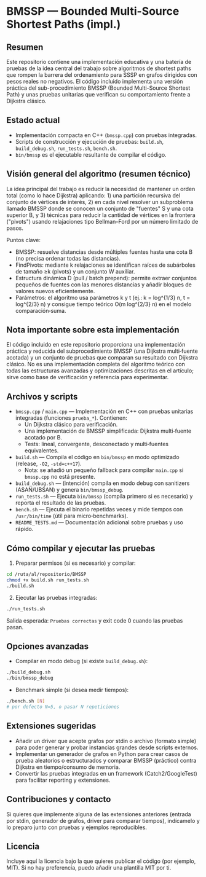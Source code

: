 # BMSSP — Bounded Multi-Source Shortest Paths (impl.)

Resumen
------
Este repositorio contiene una implementación educativa y una batería de pruebas de la idea central del trabajo sobre algoritmos de shortest paths que rompen la barrera del ordenamiento para SSSP en grafos dirigidos con pesos reales no negativos. El código incluido implementa una versión práctica del sub-procedimiento BMSSP (Bounded Multi-Source Shortest Path) y unas pruebas unitarias que verifican su comportamiento frente a Dijkstra clásico.

Estado actual
------------
- Implementación compacta en C++ (`bmssp.cpp`) con pruebas integradas.
- Scripts de construcción y ejecución de pruebas: `build.sh`, `build_debug.sh`, `run_tests.sh`, `bench.sh`.
- `bin/bmssp` es el ejecutable resultante de compilar el código.

Visión general del algoritmo (resumen técnico)
-------------------------------------------
La idea principal del trabajo es reducir la necesidad de mantener un orden total (como lo hace Dijkstra) aplicando: 1) una partición recursiva del conjunto de vértices de interés, 2) en cada nivel resolver un subproblema llamado BMSSP donde se conocen un conjunto de "fuentes" S y una cota superior B, y 3) técnicas para reducir la cantidad de vértices en la frontera ("pivots") usando relajaciones tipo Bellman–Ford por un número limitado de pasos.

Puntos clave:
- BMSSP: resuelve distancias desde múltiples fuentes hasta una cota B (no precisa ordenar todas las distancias).
- FindPivots: mediante k relajaciones se identifican raíces de subárboles de tamaño ≥k (pivots) y un conjunto W auxiliar.
- Estructura dinámica D (pull / batch prepend): permite extraer conjuntos pequeños de fuentes con las menores distancias y añadir bloques de valores nuevos eficientemente.
- Parámetros: el algoritmo usa parámetros k y t (ej.: k = log^{1/3} n, t = log^{2/3} n) y consigue tiempo teórico O(m log^{2/3} n) en el modelo comparación‑suma.

Nota importante sobre esta implementación
----------------------------------------
El código incluido en este repositorio proporciona una implementación práctica y reducida del subprocedimiento BMSSP (una Dijkstra multi‑fuente acotada) y un conjunto de pruebas que comparan su resultado con Dijkstra clásico. No es una implementación completa del algoritmo teórico con todas las estructuras avanzadas y optimizaciones descritas en el artículo; sirve como base de verificación y referencia para experimentar.

Archivos y scripts
------------------
- `bmssp.cpp` / `main.cpp` — Implementación en C++ con pruebas unitarias integradas (funciones `prueba_*`). Contienen:
  - Un Dijkstra clásico para verificación.
  - Una implementación de BMSSP simplificada: Dijkstra multi‑fuente acotado por B.
  - Tests: lineal, convergente, desconectado y multi‑fuentes equivalentes.
- `build.sh` — Compila el código en `bin/bmssp` en modo optimizado (release, `-O2`, `-std=c++17`).
  - Nota: se añadió un pequeño fallback para compilar `main.cpp` si `bmssp.cpp` no está presente.
- `build_debug.sh` — (intención) compila en modo debug con sanitizers (ASAN/UBSAN) y genera `bin/bmssp_debug`.
- `run_tests.sh` — Ejecuta `bin/bmssp` (compila primero si es necesario) y reporta el resultado de las pruebas.
- `bench.sh` — Ejecuta el binario repetidas veces y mide tiempos con `/usr/bin/time` (útil para micro‑benchmarks).
- `README_TESTS.md` — Documentación adicional sobre pruebas y uso rápido.

Cómo compilar y ejecutar las pruebas
-----------------------------------
1. Preparar permisos (si es necesario) y compilar:

```bash
cd /ruta/al/repositorio/BMSSP
chmod +x build.sh run_tests.sh
./build.sh
```

2. Ejecutar las pruebas integradas:

```bash
./run_tests.sh
```

Salida esperada: `Pruebas correctas` y exit code 0 cuando las pruebas pasan.

Opciones avanzadas
------------------
- Compilar en modo debug (si existe `build_debug.sh`):

```bash
./build_debug.sh
./bin/bmssp_debug
```

- Benchmark simple (si desea medir tiempos):

```bash
./bench.sh [N]
# por defecto N=5, o pasar N repeticiones
```

Extensiones sugeridas
---------------------
- Añadir un driver que acepte grafos por stdin o archivo (formato simple) para poder generar y probar instancias grandes desde scripts externos.
- Implementar un generador de grafos en Python para crear casos de prueba aleatorios o estructurados y comparar BMSSP (práctico) contra Dijkstra en tiempo/consumo de memoria.
- Convertir las pruebas integradas en un framework (Catch2/GoogleTest) para facilitar reporting y extensiones.

Contribuciones y contacto
-------------------------
Si quieres que implemente alguna de las extensiones anteriores (entrada por stdin, generador de grafos, driver para comparar tiempos), indícamelo y lo preparo junto con pruebas y ejemplos reproducibles.

Licencia
--------
Incluye aquí la licencia bajo la que quieres publicar el código (por ejemplo, MIT). Si no hay preferencia, puedo añadir una plantilla MIT por ti.
